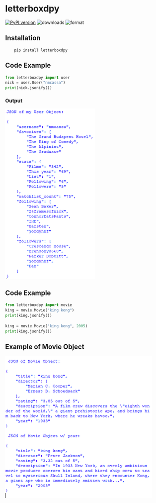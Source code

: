 # letterboxdpy

[![PyPI version](https://badge.fury.io/py/letterboxdpy.svg)](https://badge.fury.io/py/letterboxdpy)
![downloads](https://img.shields.io/pypi/dm/letterboxdpy)
![format](https://img.shields.io/pypi/format/letterboxdpy)

## Installation

```
    pip install letterboxdpy
```

## **Code Example**

```python
from letterboxdpy import user
nick = user.User("nmcassa")
print(nick.jsonify())
```

### Output

![Example of the user object](ss/user_example.PNG)

## **Code Example**

```python
from letterboxdpy import movie
king = movie.Movie("king kong")
print(king.jsonify())

king = movie.Movie("king kong", 2005)
print(king.jsonify())
```

## **Example of Movie Object**

![Example of the movie object](ss/movie_example.PNG)
